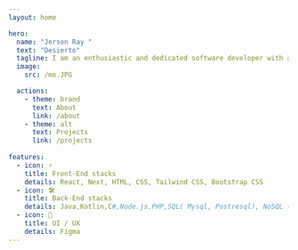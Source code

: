 ```yaml
---
layout: home

hero:
  name: "Jerson Ray "
  text: "Desierto"
  tagline: I am an enthusiastic and dedicated software developer with a strong passion for exploring new technologies. My goal is to create innovative applications that simplify and enhance everyday tasks.
  image:
    src: /me.JPG

  actions:
    - theme: brand
      text: About
      link: /about
    - theme: alt
      text: Projects
      link: /projects   
      
features:
  - icon: ⚡️
    title: Front-End stacks
    details: React, Next, HTML, CSS, Tailwind CSS, Bootstrap CSS
  - icon: 🛠️
    title: Back-End stacks
    details: Java,Kotlin,C#,Node.js,PHP,SQL( Mysql, Postresql), NoSQL (Firebase)
  - icon: 🎨
    title: UI / UX
    details: Figma
---
```


